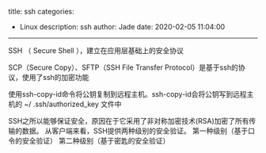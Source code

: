 title: ssh
categories:
  - Linux
description: ssh
author: Jade
date: 2020-02-05 11:04:00
---


SSH （ Secure Shell ），建立在应用层基础上的安全协议

SCP（Secure Copy）、SFTP（SSH File Transfer Protocol）是基于ssh的协议，使用了ssh的加密功能

使用ssh-copy-id命令将公钥复制到远程主机。ssh-copy-id会将公钥写到远程主机的 ~/ .ssh/authorized_key 文件中

SSH之所以能够保证安全，原因在于它采用了非对称加密技术(RSA)加密了所有传输的数据。
从客户端来看，SSH提供两种级别的安全验证。
第一种级别（基于口令的安全验证）
第二种级别（基于密匙的安全验证）
